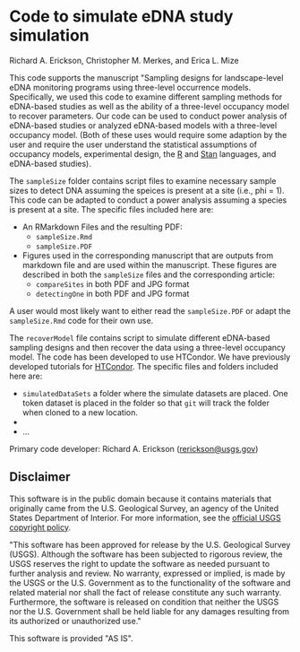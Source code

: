 # Code to simulate eDNA study simulation

Richard A. Erickson, Christopher M. Merkes, and Erica L. Mize

This code supports the manuscript "Sampling designs for landscape-level eDNA monitoring programs using three-level occurrence models. Specifically, we used this code to examine different sampling methods for eDNA-based studies as well as the ability of a three-level occupancy model to recover parameters. Our code can be used to conduct power analysis of eDNA-based studies or analyzed eDNA-based models with a three-level occupancy model. (Both of these uses would require some adaption by the user and require the user understand the statistical assumptions of occupancy models, experimental design, the [R](https://www.r-project.org/) and [Stan](http://mc-stan.org/) languages, and eDNA-based studies).


The `sampleSize` folder contains script files to examine necessary sample sizes to detect DNA assuming the speices is present at a site (i.e., phi = 1). This code can be adapted to conduct a power analysis assuming a species is present at a site. The specific files included here are:

- An RMarkdown Files and the resulting PDF:
  - `sampleSize.Rmd`
  - `sampleSize.PDF`
- Figures used in the corresponding manuscript that are outputs from markdown file and are used within the manuscript. These figures are described in both the `sampleSize` files and the corresponding article:
  - `compareSites` in both PDF and JPG format 
  - `detectingOne` in both PDF and JPG format

A user would most likely want to either read the `sampleSize.PDF` or adapt the `sampleSize.Rmd` code for their own use.


The `recoverModel` file contains script to simulate different eDNA-based sampling designs and then recover the data using a three-level occupancy model. The code has been developed to use HTCondor. We have previously developed tutorials for [HTCondor](https://my.usgs.gov/bitbucket/projects/CDI/repos/hunting_invasive_species_with_htcondor/browse). The specific files and folders included here are:

- `simulatedDataSets` a folder where the simulate datasets are placed. One token dataset is placed in the folder so that `git` will track the folder when cloned to a new location. 
- 
- ...

Primary code developer:  Richard A. Erickson (rerickson@usgs.gov)


## Disclaimer

This software is in the public domain because it contains materials that originally came from the U.S. Geological Survey, an agency of the United States Department of Interior. For more information, see the [official USGS copyright policy](https://www2.usgs.gov/visual-id/credit_usgs.html#copyright/).


"This software has been approved for release by the U.S. Geological Survey (USGS). Although the software has been subjected to rigorous review, the USGS reserves the right to update the software as needed pursuant to further analysis and review. No warranty, expressed or implied, is made by the USGS or the U.S. Government as to the functionality of the software and related material nor shall the fact of release constitute any such warranty. Furthermore, the software is released on condition that neither the USGS nor the U.S. Government shall be held liable for any damages resulting from its authorized or unauthorized use."

This software is provided "AS IS".
